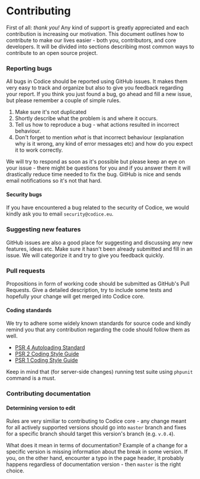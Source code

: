 # Contributing

First of all: *thank you!* Any kind of support is greatly appreciated and each
contribution is increasing our motivation. This document outlines how to
contribute to make our lives easier - both you, contributors, and core developers.
It will be divided into sections describing most common ways to contribute to an open
source project.

### Reporting bugs
All bugs in Codice should be reported using GitHub issues. It makes them very easy
to track and organize but also to give you feedback regarding your report. If you think you
just found a bug, go ahead and fill a new issue, but please remember a couple of simple rules.

1. Make sure it's not duplicated
2. Shortly describe what the problem is and where it occurs.
3. Tell us how to reproduce a bug - what actions resulted in incorrect behaviour.
4. Don't forget to mention *what* is that incorrect behaviour (explanation why is
   it wrong, any kind of error messages etc) and how do you expect it to work correctly.

We will try to respond as soon as it's possible but please keep an eye on your
issue - there might be questions for you and if you answer them it will drastically
reduce time needed to fix the bug. GitHub is nice and sends email notifications so
it's not that hard.

#### Security bugs
If you have encountered a bug related to the security of Codice, we would kindly
ask you to email `security@codice.eu`.

### Suggesting new features
GitHub issues are also a good place for suggesting and discussing any new features,
ideas etc. Make sure it hasn't been already submitted and fill in an issue. We will
categorize it and try to give you feedback quickly.

### Pull requests
Propositions in form of working code should be submitted as GitHub's Pull Requests.
Give a detailed description, try to include some tests and hopefully your change
will get merged into Codice core.

#### Coding standards
We try to adhere some widely known standards for source code and kindly remind you
that any contribution regarding the code should follow them as well.

* [PSR 4 Autoloading Standard](https://github.com/php-fig/fig-standards/blob/master/accepted/PSR-4-autoloader.md)
* [PSR 2 Coding Style Guide](https://github.com/php-fig/fig-standards/blob/master/accepted/PSR-2-coding-style-guide.md)
* [PSR 1 Coding Style Guide](https://github.com/php-fig/fig-standards/blob/master/accepted/PSR-1-basic-coding-standard.md)

Keep in mind that (for server-side changes) running test suite using `phpunit` command is a must.

### Contributing documentation
#### Determining version to edit
Rules are very similiar to contributing to Codice core - any change meant for all actively
supported versions should go into `master` branch and fixes for a specific branch should
target this version's branch (e.g. `v.0.4`).

What does it mean in terms of documentation? Example of a change for a specific version is
missing information about the break in some version. If you, on the other hand, encounter
a typo in the page header, it probably happens regardless of documentation version - then
`master` is the right choice.
